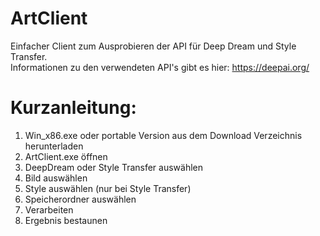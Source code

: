 # ArtClient

Einfacher Client zum Ausprobieren der API für Deep Dream und Style Transfer.<br>
Informationen zu den verwendeten API's gibt es hier: <href>https://deepai.org/</href><br>

<h1>Kurzanleitung:</h1>
<ol>
  <li>Win_x86.exe oder portable Version aus dem Download Verzeichnis herunterladen</li>
  <li>ArtClient.exe öffnen
  <li>DeepDream oder Style Transfer auswählen</li>
  <li>Bild auswählen</li>
  <li>Style auswählen (nur bei Style Transfer)</li>
  <li>Speicherordner auswählen</li>
  <li>Verarbeiten</li>
  <li>Ergebnis bestaunen</li>
</ol>

